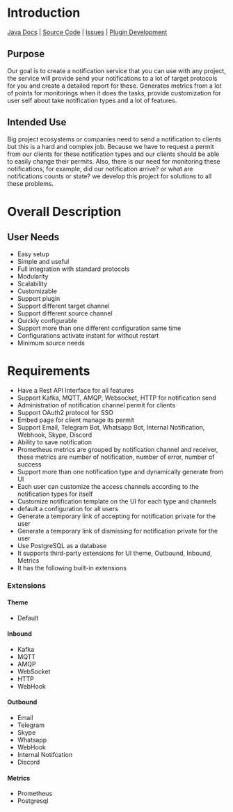 # Introduction

[Java Docs](https://notifyman.tarsolution.com/javadoc) | [Source Code](https://github.com/tarsolution/notifyman) | [Issues](https://github.com/tarsolution/notifyman/issues) | [Plugin Development](https://shared-lib.notifyman.tarsolution.com/)

## Purpose

Our goal is to create a notification service that you can use with any project, the service will provide send your notifications to a lot of target protocols for you and create a detailed report for these. Generates metrics from a lot of points for monitorings when it does the tasks, provide customization for user self about take notification types and a lot of features.

## Intended Use

Big project ecosystems or companies need to send a notification to clients but this is a hard and complex job. Because we have to request a permit from our clients for these notification types and our clients should be able to easily change their permits. Also, there is our need for monitoring these notifications, for example, did our notification arrive? or what are notifications counts or state? we develop this project for solutions to all these problems.

# Overall Description

## User Needs
* Easy setup 
* Simple and useful
* Full integration with standard protocols
* Modularity
* Scalability
* Customizable
* Support plugin
* Support different target channel
* Support different source channel
* Quickly configurable
* Support more than one different configuration same time
* Configurations activate  instant for without restart
* Minimum source needs

# Requirements

* Have a Rest API Interface for all features
* Support Kafka, MQTT, AMQP, Websocket, HTTP for notification send
* Administration of notification channel permit  for clients
* Support OAuth2 protocol for SSO
* Embed page for client manage its permit
* Support Email, Telegram Bot, Whatsapp Bot, Internal Notification, Webhook, Skype, Discord
* Ability to save notification
* Prometheus metrics are grouped by notification channel and receiver, these metrics are number of notification, number of error, number of success
* Support more than one notification type and dynamically generate from UI
* Each user can customize the access channels according to the notification types for itself
* Customize notification template on the UI for each type and channels
* default a configuration for all users
* Generate a temporary link of accepting for notification private for the user
* Generate a temporary link of dismissing for notification private for the user
* Use PostgreSQL as a database
* It supports third-party extensions for UI theme, Outbound, Inbound, Metrics
* It has the following built-in extensions

### Extensions 
#### Theme
 * Default
#### Inbound
 * Kafka 
 * MQTT
 * AMQP
 * WebSocket
 * HTTP
 * WebHook
#### Outbound
 * Email
 * Telegram
 * Skype
 * Whatsapp
 * WebHook
 * Internal Notifcation
 * Discord
#### Metrics
 * Prometheus
 * Postgresql
